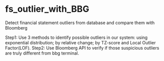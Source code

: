 # fs_outlier_with_BBG
Detect financial statement outliers from database and compare them with Bloomberg 

Step1: Use 3 methods to identify possible outliers in our system: using exponential distribution; by relative change; by TZ-score and Local Outlier Factor(LOF).
Step2: Use Bloomberg API to verify if those suspicious outliers are truly different from bbg terminal.
